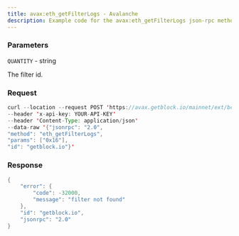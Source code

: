 ```yaml
---
title: avax:eth_getFilterLogs - Avalanche
description: Example code for the avax:eth_getFilterLogs json-rpc method. Сomplete guide on how to use avax:eth_getFilterLogs json-rpc in GetBlock.io Web3 documentation.
---
```


### Parameters


`QUANTITY` - string

The filter id.

### Request

``` java
curl --location --request POST 'https://avax.getblock.io/mainnet/ext/bc/C/rpc' 
--header 'x-api-key: YOUR-API-KEY' 
--header 'Content-Type: application/json' 
--data-raw '{"jsonrpc": "2.0",
"method": "eth_getFilterLogs",
"params": ["0x16"],
"id": "getblock.io"}'
```

###  Response

``` java
{
    "error": {
        "code": -32000,
        "message": "filter not found"
    },
    "id": "getblock.io",
    "jsonrpc": "2.0"
}
```

